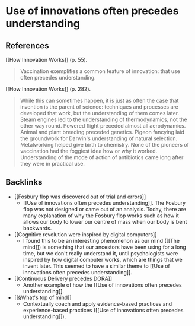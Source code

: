 # Use of innovations often precedes understanding
## References
[[How Innovation Works]] (p. 55).
> Vaccination exemplifies a common feature of innovation: that use often precedes understanding.

[[How Innovation Works]] (p. 282).
> While this can sometimes happen, it is just as often the case that invention is the parent of science: techniques and processes are developed that work, but the understanding of them comes later. Steam engines led to the understanding of thermodynamics, not the other way round. Powered flight preceded almost all aerodynamics. Animal and plant breeding preceded genetics. Pigeon fancying laid the groundwork for Darwin's understanding of natural selection. Metalworking helped give birth to chemistry. None of the pioneers of vaccination had the foggiest idea how or why it worked. Understanding of the mode of action of antibiotics came long after they were in practical use.

## Backlinks
* [[Fosbury flop was discovered out of trial and errors]]
	* [[Use of innovations often precedes understanding]]. The Fosbury flop was not designed or came out of an analysis. Today, there are many explanation of why the Fosbury flop works such as how it allows our body to lower our centre of mass when our body is bent backwards.
* [[Cognitive revolution were inspired by digital computers]]
	* I found this to be an interesting phenomenon as our mind ([[The mind]]) is something that our ancestors have been using for a long time, but we don't really understand it, until psychologists were inspired by how digital computer works, which are things that we invent later. This seemed to have a similar theme to [[Use of innovations often precedes understanding]].
* [[Continuous Delivery precedes DORA]]
	* Another example of how the [[Use of innovations often precedes understanding]].
* [[§What's top of mind]]
	* Contextually coach and apply evidence-based practices and experience-based practices ([[Use of innovations often precedes understanding]]).

<!-- #evergreen -->

<!-- {BearID:83AE37E5-037B-497B-9A69-B4CB8905751D-70221-000005B8869E383B} -->
